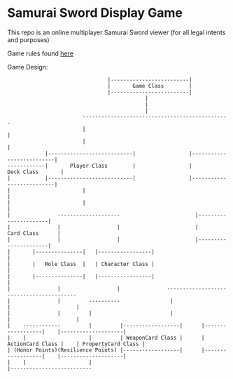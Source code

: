 # Samurai Sword Display Game

This repo is an online multiplayer Samurai Sword viewer (for all legal intents and purposes)

Game rules found [here](https://www.ultraboardgames.com/samurai-sword/game-rules.php)

Game Design:

                                    |-------------------------|
                                    |       Game Class        |
                                    |-------------------------|
                                                |
                                                |
                                                |
                            -----------------------------------------------
                            |                                             |
                            |                                             |
                |---------------------------|                 |--------------------------|
    ------------|       Player Class        |                 |         Deck Class       |
    |           |---------------------------|                 |--------------------------|
    |                       |                                             |
    |                       |                                             |
    |               --------------------                        |----------------------|
    |               |                  |                        |      Card Class      |
    |               |                  |                        |----------------------|
    |       |---------------|   |-----------------|                       |
    |       |   Role Class  |   | Character Class |                       |
    |       |---------------|   |-----------------|                       |
    |               |                  |               -----------------------------------------      
    |               |         ----------                |                 |                     |
    |               |         |                         |                 |                     |
    |    ------------         |         |------------------|      |------------------|    |--------------------|
    |    |                    |         | WeaponCard Class |      | ActionCard Class |    | PropertyCard Class |
    | (Honor Points)(Resilience Points) |------------------|      |------------------|    |--------------------|
    |    |                    |
    |--------------------------